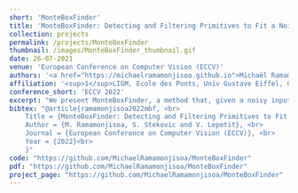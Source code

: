```yaml
---
short: 'MonteBoxFinder'
title: 'MonteBoxFinder: Detecting and Filtering Primitives to Fit a Noisy Point Cloud'
collection: projects
permalink: /projects/MonteBoxFinder
thumbnail: /images/MonteBoxFinder_thumbnail.gif
date: 26-07-2021
venue: 'European Conference on Computer Vision (ECCV)'
authors: '<a href="https://michaelramamonjisoa.github.io">Michaël Ramamonjisoa</a><sup>1</sup>, <a href="https://www.tugraz.at/institute/icg/research/team-lepetit/people/sinisa-stekovic/">Sinisa Stekovic</a><sup>2</sup> and <a href="https://vincentlepetit.github.io">Vincent Lepetit</a><sup>1,2</sup>'
affiliation: '<sup>1</sup>LIGM, Ecole des Ponts, Univ Gustave Eiffel, CNRS, <br> <sup>2</sup> Institute for Computer Graphics and Vision, Graz University of Technology'
conference_short: 'ECCV 2022'
excerpt: "We present MonteBoxFinder, a method that, given a noisy input point cloud, fits cuboids to the input scene. Our primary contribution is a discrete optimization algorithm that, from a dense set of initially detected cuboids, is able to efficiently filter good boxes from the noisy ones. Inspired by recent applications of MCTS to scene understanding problems, we develop a stochastic algorithm that is, by design, more efficient for our task. Indeed, the quality of a fit for a cuboid arrangement is invariant to the order in which the cuboids are added into the scene. We develop several search baselines for our problem and demonstrate, on the ScanNet dataset, that our approach is more efficient and precise. Finally, we strongly believe that our core algorithm is very general and that it could be extended to many other problems in 3D scene understanding."
bibtex: "@article{ramamonjisoa2022mbf, <br>
    Title = {MonteBoxFinder: Detecting and Filtering Primitives to Fit a Noisy Point Cloud}, <br>
    Author = {M. Ramamonjisoa, S. Stekovic and V. Lepetit}, <br>
    Journal = {European Conference on Computer Vision (ECCV)}, <br>
    Year = {2022}<br>
    }"
code: "https://github.com/MichaelRamamonjisoa/MonteBoxFinder"
pdf: "https://github.com/MichaelRamamonjisoa/MonteBoxFinder"
project_page: "https://github.com/MichaelRamamonjisoa/MonteBoxFinder"
---
```


